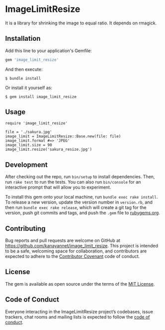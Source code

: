 # ImageLimitResize

It is a library for shrinking the image to equal ratio. It depends on rmagick.

## Installation

Add this line to your application's Gemfile:

```ruby
gem 'image_limit_resize'
```

And then execute:

    $ bundle install

Or install it yourself as:

    $ gem install image_limit_resize

## Usage

```
require 'image_limit_resize'

file = './sakura.jpg'
image_limit = ImageLimitResize::Base.new(file: file)
image_limit.format #=> 'JPEG'
image_limit.size = 90
image_limit.resize('sakura_resize.jpg')
```

## Development

After checking out the repo, run `bin/setup` to install dependencies. Then, run `rake test` to run the tests. You can also run `bin/console` for an interactive prompt that will allow you to experiment.

To install this gem onto your local machine, run `bundle exec rake install`. To release a new version, update the version number in `version.rb`, and then run `bundle exec rake release`, which will create a git tag for the version, push git commits and tags, and push the `.gem` file to [rubygems.org](https://rubygems.org).

## Contributing

Bug reports and pull requests are welcome on GitHub at https://github.com/kanayannet/image_limit_resize. This project is intended to be a safe, welcoming space for collaboration, and contributors are expected to adhere to the [Contributor Covenant](http://contributor-covenant.org) code of conduct.

## License

The gem is available as open source under the terms of the [MIT License](https://opensource.org/licenses/MIT).

## Code of Conduct

Everyone interacting in the ImageLimitResize project’s codebases, issue trackers, chat rooms and mailing lists is expected to follow the [code of conduct](https://github.com/kanayannet/image_limit_resize/blob/master/CODE_OF_CONDUCT.md).
